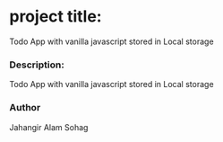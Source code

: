 # project title:
Todo App with vanilla javascript stored in Local storage
### Description: 
Todo App with vanilla javascript stored in Local storage
### Author
Jahangir Alam Sohag